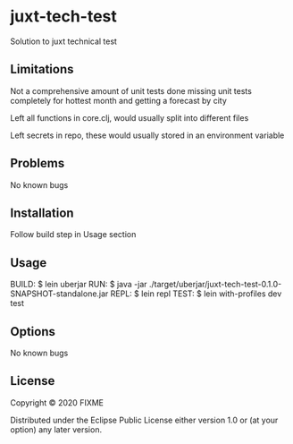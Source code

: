 # juxt-tech-test

Solution to juxt technical test

## Limitations
Not a comprehensive amount of unit tests done
missing unit tests completely for hottest month and getting a forecast by city

Left all functions in core.clj, would usually split into different files

Left secrets in repo, these would usually stored in an environment variable

## Problems
No known bugs

## Installation
Follow build step in Usage section

## Usage
BUILD:
    $ lein uberjar
RUN: 
    $ java -jar ./target/uberjar/juxt-tech-test-0.1.0-SNAPSHOT-standalone.jar
REPL:
    $ lein repl
TEST:
    $ lein with-profiles dev test

## Options

No known bugs

## License

Copyright © 2020 FIXME

Distributed under the Eclipse Public License either version 1.0 or (at
your option) any later version.

